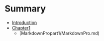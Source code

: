 # Summary

* [Introduction](README.md)
* [Chapter1](part1/ch1context.md)
    * [MarkdownPropart1/MarkdownPro.md)


